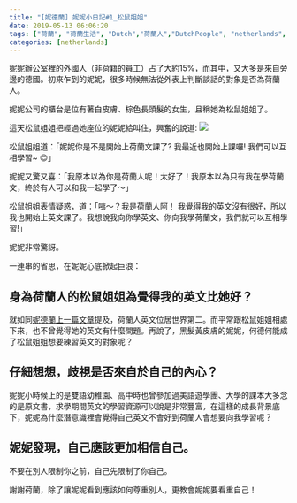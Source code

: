```yaml
---
title: "[妮德蘭] 妮妮小日記#1_松鼠姐姐"
date: 2019-05-13 06:06:20
tags: ["荷蘭", "荷蘭生活", "Dutch","荷蘭人","DutchPeople", "netherlands", "NL", "workinNetherlands", "lifeinNetherlands"]
categories: [netherlands]
---
```

妮妮辦公室裡的外國人（非荷籍的員工）占了大約15%，而其中，又大多是來自旁邊的德國。初來乍到的妮妮，很多時候無法從外表上判斷談話的對象是否為荷蘭人。



妮妮公司的櫃台是位有著白皮膚、棕色長頭髮的女生，且稱她為松鼠姐姐了。

這天松鼠姐姐把經過她座位的妮妮給叫住，興奮的說道:
![](/images/yvette.jpg)



<!--more-->


松鼠姐姐道：「妮妮你是不是開始上荷蘭文課了? 我最近也開始上課囉! 我們可以互相學習~ 😊」



妮妮又驚又喜：「我原本以為你是荷蘭人呢！太好了！我原本以為只有我在學荷蘭文，終於有人可以和我一起學了～」

 

松鼠姐姐表情疑惑，道：「咦～？我是荷蘭人阿！ 我覺得我的英文沒有很好，所以我也開始上英文課了。我想說我向你學英文、你向我學荷蘭文，我們就可以互相學習!」



妮妮非常驚訝。



一連串的省思，在妮妮心底掀起巨浪：



## 身為荷蘭人的松鼠姐姐為覺得我的英文比她好？



就如同[妮德蘭上一篇文章](https://www.nininanaa.me/2019/05/06/dutch/)提及，荷蘭人英文位居世界第二。而平常跟松鼠姐姐相處下來，也不曾覺得她的英文有什麼問題。再說了，黑髮黃皮膚的妮妮，何德何能成了松鼠姐姐想要練習英文的對象呢？



## 仔細想想，歧視是否來自於自己的內心？



妮妮小時候上的是雙語幼稚園、高中時也曾參加過美語遊學團、大學的課本大多念的是原文書，求學期間英文的學習資源可以說是非常豐富，在這樣的成長背景底下，妮妮為什麼潛意識裡會覺得自己英文不會好到荷蘭人會想要向我學習呢？



## 妮妮發現，自己應該更加相信自己。



不要在別人限制你之前，自己先限制了你自己。



謝謝荷蘭，除了讓妮妮看到應該如何尊重別人，更教會妮妮要看重自己！






